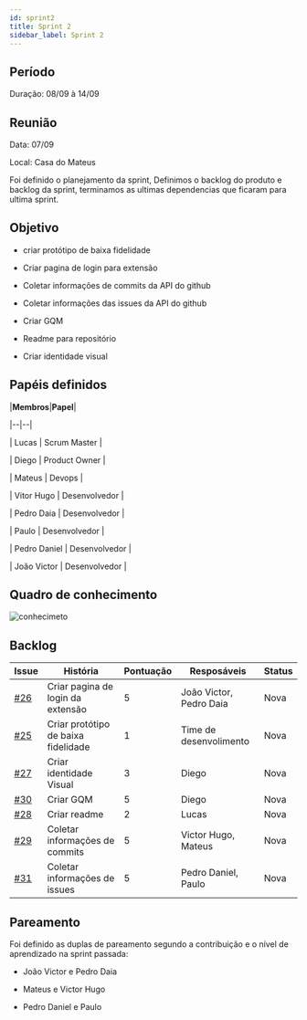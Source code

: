 ```yaml
---
id: sprint2
title: Sprint 2
sidebar_label: Sprint 2
---
```



## Período



Duração: 08/09 à 14/09





## Reunião



Data: 07/09



Local: Casa do Mateus

Foi definido o planejamento da sprint, Definimos o backlog do produto e backlog da sprint, terminamos as ultimas dependencias que ficaram para ultima sprint.





## Objetivo

- criar protótipo de baixa fidelidade



- Criar pagina de login para extensão

 - Coletar informações de commits da API do github
 - Coletar informações das issues da API do github
 - Criar GQM
  - Readme para repositório
 - Criar identidade visual


## Papéis definidos



|**Membros**|**Papel**|

|--|--|

| Lucas | Scrum Master |

| Diego | Product Owner |

| Mateus | Devops |

| Vitor Hugo | Desenvolvedor |

| Pedro Daia | Desenvolvedor |

| Paulo | Desenvolvedor |

| Pedro Daniel | Desenvolvedor |

| João Victor | Desenvolvedor |



## Quadro de conhecimento



![conhecimeto](https://i.imgur.com/hIbJF0e.png)





## Backlog



| **Issue** | **História** | **Pontuação** | **Resposáveis** | **Status** |
|--|--|--|--|--|
| [#26](https://github.com/fga-eps-mds/2019.2-Git-Breakdown/issues/26) |  Criar pagina de login da extensão | 5 |João Victor, Pedro Daia | Nova |
| [#25](https://github.com/fga-eps-mds/2019.2-Git-Breakdown/issues/25) | Criar protótipo de baixa fidelidade | 1 | Time de desenvolimento | Nova |
| [#27](https://github.com/fga-eps-mds/2019.2-Git-Breakdown/issues/17) |  Criar identidade Visual | 3 | Diego | Nova |
| [#30](https://github.com/fga-eps-mds/2019.2-Git-Breakdown/issues/30) |  Criar GQM | 5 | Diego | Nova |
| [#28](https://github.com/fga-eps-mds/2019.2-Git-Breakdown/issues/28) |  Criar readme | 2 | Lucas | Nova |
| [#29](https://github.com/fga-eps-mds/2019.2-Git-Breakdown/issues/29) | Coletar informações de commits | 5 | Victor Hugo, Mateus | Nova |
| [#31](https://github.com/fga-eps-mds/2019.2-Git-Breakdown/issues/31) | Coletar informações de issues | 5 | Pedro Daniel, Paulo | Nova |  



## Pareamento

Foi definido as duplas de pareamento segundo a contribuição e o nível de aprendizado na sprint passada:

- João Victor e Pedro Daia

- Mateus e Victor Hugo

- Pedro Daniel e Paulo
